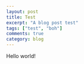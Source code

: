 ```yaml
---
layout: post
title: Test
excerpt: "A blog post test"
tags: ["test", "boh"]
comments: true
category: blog
---
```


Hello world!
